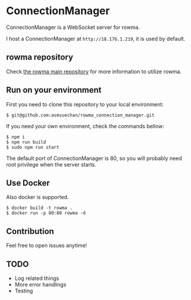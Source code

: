 # ConnectionManager
ConnectionManager is a WebSocket server for rowma.

I host a ConnectionManager at `http://18.176.1.219`, it is used by default.

## rowma repository
Check [the rowma main repository](https://github.com/asmsuechan/rowma) for more information to utilize rowma.

## Run on your environment
First you need to clone this repository to your local environment:

```
$ git@github.com:asmsuechan/rowma_connection_manager.git
```

If you need your own environment, check the commands bellow:

```
$ npm i
$ npm run build
$ sudo npm run start
```

The default port of ConnectionManager is 80, so you will probably need root privilege when the server starts.

## Use Docker
Also docker is supported.

```
$ docker build -t rowma .
$ docker run -p 80:80 rowma -d
```

## Contribution
Feel free to open issues anytime!

## TODO
* Log related things
* More error handlings
* Testing
